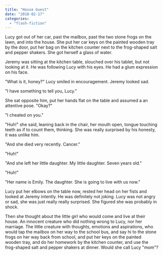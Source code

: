 ```yaml
---
title: "House Guest"
date: "2018-02-17"
categories: 
  - "flash-fiction"
---
```


Lucy got out of her car, past the mailbox, past the two stone frogs on the lawn, and into the house. She put her car keys on the painted wooden tray by the door, put her bag on the kitchen counter next to the frog-shaped salt and pepper shakers. She got herself a glass of water.

Jeremy was sitting at the kitchen table, slouched over his tablet, but not looking at it. He was following Lucy with his eyes. He had a glum expression on his face.

"What is it, honey?" Lucy smiled in encouragement. Jeremy looked sad.

"I have something to tell you, Lucy."

She sat opposite him, put her hands flat on the table and assumed a an attentive pose. "Okay?"

"I cheated on you."

"Huh!" she said, leaning back in the chair, her mouth open, tongue touching teeth as if to count them, thinking. She was really surprised by his honesty, it was unlike him.

"And she died very recently. Cancer."

"Huh!"

"And she left her little daughter. My little daughter. Seven years old."

"Huh!"

"Her name is Emily. The daughter. She is going to live with us now."

Lucy put her elbows on the table now, rested her head on her fists and looked at Jeremy intently. He was definitely not joking. Lucy was not angry or sad, she was just really really surprised. She figured she was probably in shock.

Then she thought about the little girl who would come and live at their house. An innocent creature who did nothing wrong to Lucy, nor her marriage. The little creature with thoughts, emotions and aspirations, who would tap the mailbox on her way to the school bus, and say hi to the stone frogs on her way back from school, and put her keys on the painted wooden tray, and do her homework by the kitchen counter, and use the frog-shaped salt and pepper shakers at dinner. Would she call Lucy "mom"?
